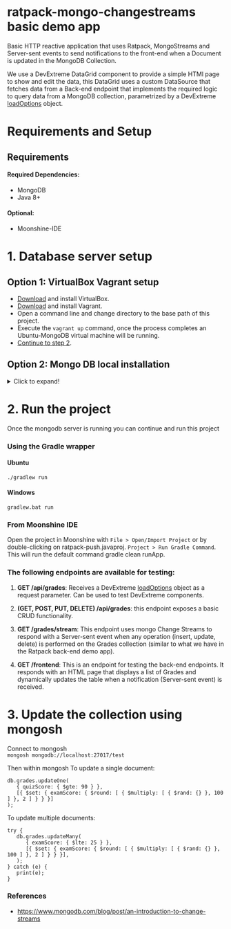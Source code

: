 # ratpack-mongo-changestreams basic demo app
Basic HTTP reactive application that uses Ratpack, MongoStreams and Server-sent events to send notifications to the front-end when a Document is updated in the MongoDB Collection.  

We use a DevExtreme DataGrid component to provide a simple HTMl page to show and edit the data, this DataGrid uses a custom DataSource that fetches data from a Back-end 
endpoint that implements the required logic to query data from a MongoDB collection, parametrized by a DevExtreme [loadOptions](https://js.devexpress.com/Documentation/ApiReference/Data_Layer/CustomStore/LoadOptions/) object.  

# Requirements and Setup
## Requirements

#### Required Dependencies: 
- MongoDB  
- Java 8+  

#### Optional: 
- Moonshine-IDE

# 1. Database server setup
## Option 1: VirtualBox Vagrant setup
- [Download](https://www.virtualbox.org/wiki/Downloads) and install VirtualBox.
- [Download](https://www.vagrantup.com/downloads) and install Vagrant.
- Open a command line and change directory to the base path of this project.
- Execute the `vagrant up` command, once the process completes an Ubuntu-MongoDB virtual machine will be running.
- [Continue to step 2](#2-run-the-project).

## Option 2: Mongo DB local installation
<details>
<summary>Click to expand!</summary>
  
### Install MongoDB
#### Ubuntu
https://docs.mongodb.com/manual/tutorial/install-mongodb-on-ubuntu/.

#### Windows
https://docs.mongodb.com/manual/tutorial/install-mongodb-on-windows/.

[install mongosh](https://docs.mongodb.com/manual/tutorial/install-mongodb-on-windows/#install-mongosh) as a separate package. \
[Install MongoDB tools](https://docs.mongodb.com/database-tools/installation/installation-windows/) (mongoimport).

Add the path to mongoDB files to windows PATH
In my case it was \
`C:\Program Files\MongoDB\Server\5.0\bin\` \
`C:\Program Files\MongoDB\Tools\100\bin\`

It wasn't required to add mongosh app to the windows PATH variable, but it was installed on this directory: \
`C:\Users\HP\AppData\Local\Programs\mongosh`

### Start mongoDB as a replica
Stop any mongodb server instance.

### Create data directory and Start a replica instance in the default port 27017  
Run the following commands to set up a simple, single-node replica set (for testing purposes).
#### Windows  
```
mkdir C:\mongodb\data
mongod --replSet rs0 --dbpath "C:\mongodb\data"
```

#### Ubuntu  
```
mkdir -p /mongodb/data
mongod --replSet rs0 --dbpath /mongodb/data
```

### Connect (in a different terminal) using mongosh and initialize the replica 
`mongosh mongodb://<MONGODB_SERVER_IP>:27017/test` \
`rs.initiate()`

## Import test collection
Import the grades collection from the file `vagrant/grades.json` into the test database like this:  

`mongoimport --db test --collection grades --drop --file grades.json`
</details>

# 2. Run the project
Once the mongodb server is running you can continue and run this project

### Using the Gradle wrapper
#### Ubuntu  
`./gradlew run`

#### Windows  
`gradlew.bat run`

### From Moonshine IDE

Open the project in Moonshine with `File > Open/Import Project` or by double-clicking on ratpack-push.javaproj.
`Project > Run Gradle Command`. This will run the default command gradle clean runApp.

### The following endpoints are available for testing:

1. **GET /api/grades**: Receives a DevExtreme [loadOptions](https://js.devexpress.com/Documentation/ApiReference/Data_Layer/CustomStore/LoadOptions/) object as a request parameter. Can be used to test DevExtreme components.

2. **(GET, POST, PUT, DELETE) /api/grades**: this endpoint exposes a basic CRUD functionality.

3. **GET /grades/stream**: This endpoint uses mongo Change Streams to respond with a Server-sent event when any operation (insert, update, delete) is performed on the Grades collection (similar to what we have in the Ratpack back-end demo app).

4. **GET /frontend**: This is an endpoint for testing the back-end endpoints. It responds with an HTML page that displays a list of Grades and dynamically updates the table when a notification (Server-sent event) is received.
  
# 3. Update the collection using mongosh

Connect to mongosh \
`mongosh mongodb://localhost:27017/test`

Then within mongosh
To update a single document:  
```
db.grades.updateOne( 
   { quizScore: { $gte: 90 } }, 
   [{ $set: { examScore: { $round: [ { $multiply: [ { $rand: {} }, 100 ] }, 2 ] } } }]
);
```

To update multiple documents:  
```
try {
   db.grades.updateMany(
      { examScore: { $lte: 25 } },
      [{ $set: { examScore: { $round: [ { $multiply: [ { $rand: {} }, 100 ] }, 2 ] } } }],
   );
} catch (e) {
   print(e);
}
```

### References
- https://www.mongodb.com/blog/post/an-introduction-to-change-streams
